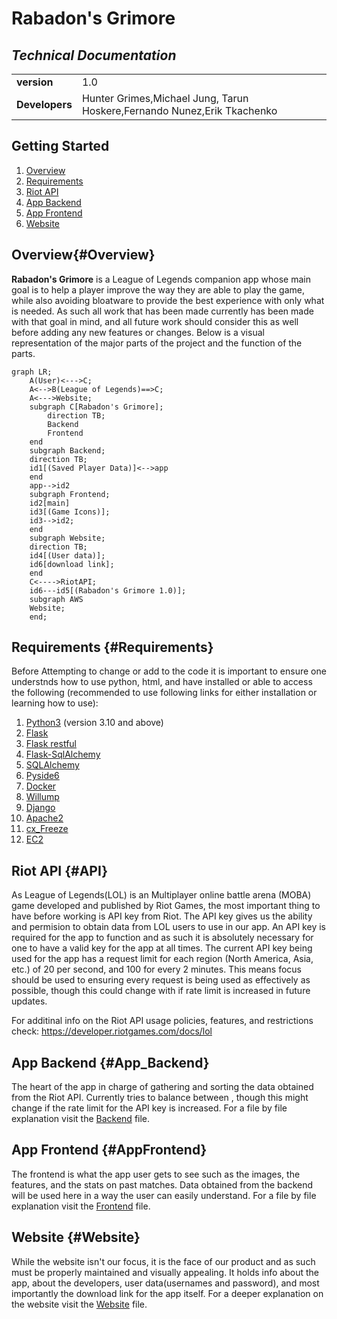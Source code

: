 # Rabadon's Grimore
## *Technical Documentation*
|||
|-|--|
|**version**|1.0|
|**Developers**|Hunter Grimes,Michael Jung, Tarun Hoskere,Fernando Nunez,Erik Tkachenko|

## Getting Started
1. [Overview](#Overview)
2. [Requirements](#Requirements)
3. [Riot API](#API)
4. [App Backend](#App_Backend)
5. [App Frontend](#AppFrontend)
7. [Website](#Website)
## Overview{#Overview}
**Rabadon's Grimore** is a League of Legends companion app whose main goal is to help a player improve the way they are able to play the game, while also avoiding bloatware to provide the best experience with only what is needed. As such all work that has been made currently has been made with that goal in mind, and all future work should consider this as well before adding any new features or changes.
Below is a visual representation of the major parts of the project and the function of the parts.
```mermaid
graph LR;
    A(User)<--->C;
    A<-->B(League of Legends)==>C;
    A<--->Website;
    subgraph C[Rabadon's Grimore];
        direction TB;
        Backend
        Frontend
    end
    subgraph Backend;
    direction TB;
    id1[(Saved Player Data)]<-->app
    end
    app-->id2
    subgraph Frontend;
    id2[main]
    id3[(Game Icons)];
    id3-->id2;
    end
    subgraph Website;
    direction TB;
    id4[(User data)];
    id6[download link];
    end
    C<---->RiotAPI;
    id6---id5[(Rabadon's Grimore 1.0)];
    subgraph AWS
    Website;
    end;
``` 
## Requirements {#Requirements}
Before Attempting to change or add to the code it is important to ensure one understnds how to use python, html, and have installed or able to access the following (recommended to use following links for either installation or learning how to use):
1. [Python3](https://docs.python.org/3/index.html) (version 3.10 and above)
2. [Flask](https://flask.palletsprojects.com/en/3.0.x/)
3. [Flask restful](https://flask-restful.readthedocs.io/en/latest/)
3. [Flask-SqlAlchemy](https://flask-sqlalchemy.palletsprojects.com/en/3.1.x/) 
4. [SQLAlchemy](https://www.sqlalchemy.org/)
5. [Pyside6](https://pypi.org/project/PySide6/)
6. [Docker](https://docs.docker.com/manuals/)
7. [Willump](https://pypi.org/project/willump/)
8. [Django](https://docs.djangoproject.com/en/5.0/)
9. [Apache2](https://httpd.apache.org/docs/2.4/)
10. [cx_Freeze](https://pypi.org/project/cx-Freeze/)
11. [EC2](https://docs.aws.amazon.com/ec2/?icmpid=docs_homepage_featuredsvcs)

## Riot API {#API}
As League of Legends(LOL) is an Multiplayer online battle arena (MOBA) game developed and published by Riot Games, the most important thing to have before working is API key from Riot.
The API key gives us the ability and permision to obtain data from LOL users to use in our app. An API key is required for the app to function and as such it is absolutely necessary for one to have a valid key for the app at all times. The current API key being used for the app has a request limit for each region (North America, Asia, etc.) of 20 per second, and 100 for every 2 minutes. This means focus should be used to ensuring every request is being used as effectively as possible, though this could change with if rate limit is increased in future updates.

For additinal info on the Riot API usage policies, features, and restrictions check: https://developer.riotgames.com/docs/lol
## App Backend {#App_Backend}
The heart of the app in charge of gathering and sorting the data obtained from the Riot API. Currently tries to balance between , though this might change if the rate limit for the API key is increased. 
For a file by file explanation visit the [Backend](./Backend.md) file.
## App Frontend {#AppFrontend}
The frontend is what the app user gets to see such as the images, the features, and the stats on past matches. Data obtained from the backend will be used here in a way the user can easily understand.
For a file by file explanation visit the [Frontend](./Frontend.md) file.
## Website {#Website}
While the website isn't our focus, it is the face of our product and as such must be properly maintained and visually appealing. It holds info about the app, about the developers, user data(usernames and password), and most importantly the download link for the app itself.
For a deeper explanation on the website visit the [Website](./Website.md) file.